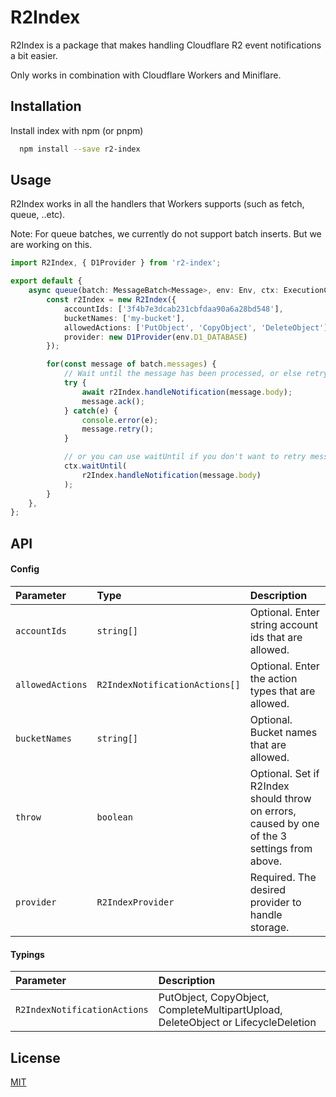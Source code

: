 # R2Index

R2Index is a package that makes handling Cloudflare R2 event notifications a bit easier.

Only works in combination with Cloudflare Workers and Miniflare.


## Installation

Install index with npm (or pnpm)

```bash
  npm install --save r2-index
```


## Usage

R2Index works in all the handlers that Workers supports (such as fetch, queue, ..etc).

Note: For queue batches, we currently do not support batch inserts. But we are working on this.

```typescript
import R2Index, { D1Provider } from 'r2-index';

export default {
    async queue(batch: MessageBatch<Message>, env: Env, ctx: ExecutionContext): Promise<void> {
        const r2Index = new R2Index({
            accountIds: ['3f4b7e3dcab231cbfdaa90a6a28bd548'],
            bucketNames: ['my-bucket'],
            allowedActions: ['PutObject', 'CopyObject', 'DeleteObject'],
            provider: new D1Provider(env.D1_DATABASE)
        });

        for(const message of batch.messages) {
            // Wait until the message has been processed, or else retry
            try {
                await r2Index.handleNotification(message.body);
                message.ack();
            } catch(e) {
                console.error(e);
                message.retry();
            }

            // or you can use waitUntil if you don't want to retry messages.
            ctx.waitUntil(
                r2Index.handleNotification(message.body)
            );
        }
    },
};
```


## API

#### Config

| Parameter | Type     | Description                |
| :-------- | :------- | :------------------------- |
| `accountIds` | `string[]` | Optional. Enter string account ids that are allowed. |
| `allowedActions` | `R2IndexNotificationActions[]` | Optional. Enter the action types that are allowed. |
| `bucketNames` | `string[]` | Optional. Bucket names that are allowed. |
| `throw` | `boolean` | Optional. Set if R2Index should throw on errors, caused by one of the 3 settings from above. |
| `provider` | `R2IndexProvider` | Required. The desired provider to handle storage. |

#### Typings

| Parameter | Description                       |
| :-------- | :-------------------------------- |
| `R2IndexNotificationActions` | PutObject, CopyObject, CompleteMultipartUpload, DeleteObject or LifecycleDeletion |


## License

[MIT](https://choosealicense.com/licenses/mit/)


